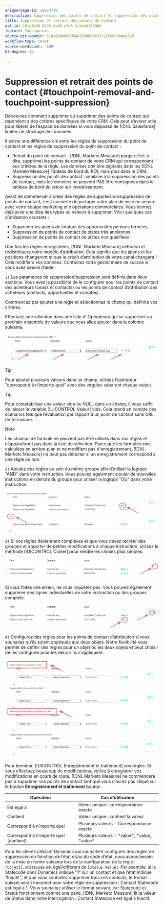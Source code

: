 ```yaml
---
unique-page-id: 18874710
description: Suppression des points de contact et suppression des points de contact - [!DNL Marketo Measure]
title: Suppression et retrait des points de contact
exl-id: 201af648-6525-4a80-a7e5-3cbeeb1670b6
feature: Touchpoints
source-git-commit: 518a984b0d8d640290bd9b637221fcdc0948e5b9
workflow-type: tm+mt
source-wordcount: '649'
ht-degree: 1%

---
```


# Suppression et retrait des points de contact {#touchpoint-removal-and-touchpoint-suppression}

Découvrez comment supprimer ou supprimer des points de contact qui répondent à des critères spécifiques de votre CRM. Cela peut s’avérer utile pour libérer de l’espace de données si vous disposez de [!DNL Salesforce] limites de stockage des données.

Il existe une différence clé entre les règles de suppression du point de contact et les règles de suppression du point de contact :

* Retrait du point de contact - [!DNL Marketo Measure] purge (c’est-à-dire, supprime) les points de contact de votre CRM qui correspondent aux critères de la règle. Les données _can_ être signalés dans les [!DNL Marketo Measure] Tableau de bord du ROI, mais plus dans le CRM.
* Suppression des points de contact : similaire à la suppression des points de contact, mais les données ne peuvent PAS être consignées dans le tableau de bord du retour sur investissement.

Avant de commencer à créer des règles de suppression/suppression de points de contact, il est conseillé de partager votre plan de mise en oeuvre avec votre équipe marketing et d’opérations commerciales. Vous devriez déjà avoir une idée des types ou valeurs à supprimer. Voici quelques cas d’utilisation courants :

* Supprimer les points de contact des opportunités perdues fermées
* Suppression de points de contact de pistes très anciennes
* Suppression de points de contact de pistes non qualifiées

Une fois les règles enregistrées, [!DNL Marketo Measure] nettoiera et redistribuera votre modèle d’attribution. Cela signifie que les jalons et les positions changeront et que le crédit d’attribution de votre canal changera ! Cela modifiera vos données. Contactez votre gestionnaire de succès si vous avez besoin d’aide.

`1)` Les paramètres de suppression/suppression sont définis dans deux sections. Vous avez la possibilité de le configurer pour les points de contact des acheteurs (Leads et contacts) ou les points de contact d’attribution des acheteurs (contacts, opportunités et comptes).

Commencez par ajouter une règle et sélectionnez le champ qui définira vos critères.

Effectuez une sélection dans une liste d’ Opérateurs qui se rapportent au prochain ensemble de valeurs que vous allez ajouter dans la colonne suivante.

![](assets/1-1.png)

>[!TIP]
>
>Pour ajouter plusieurs valeurs dans un champ, utilisez l’opérateur &quot;correspond à n’importe quel&quot; avec des virgules séparant chaque valeur.

>[!TIP]
>
>Pour comptabiliser une valeur vide ou NULL dans un champ, il vous suffit de laisser la variable [!UICONTROL Valeur] vide. Cela prend en compte des scénarios tels que l’évaluation par rapport à un point de contact sans URL de formulaire.

>[!NOTE]
>
>Les champs de formule ne peuvent pas être utilisés dans vos règles et n’apparaîtront pas dans la liste de sélection. Parce que les formules sont calculées en arrière-plan et ne modifient pas d&#39;enregistrement, [!DNL Marketo Measure] ne peut pas détecter si un enregistrement correspond à une règle ou non.

`2)` Ajoutez des règles au sein du même groupe afin d’utiliser la logique &quot;AND&quot; dans votre instruction.
Vous pouvez également ajouter de nouvelles instructions en dehors du groupe pour utiliser la logique &quot;OU&quot; dans votre instruction.

![](assets/2.png)

`3)` Si vos règles deviennent complexes et que vous devez recréer des groupes et apporter de petites modifications à chaque instruction, utilisez la méthode [!UICONTROL Cloner] pour rendre les choses plus simples.

![](assets/3.png)

Si vous faites une erreur, ne vous inquiétez pas. Vous pouvez également supprimer des lignes individuelles de votre instruction ou des groupes complets.

![](assets/4.png)

`4)` Configurez des règles pour les points de contact d’attribution si vous souhaitez qu’ils soient appliqués aux deux objets. Notre flexibilité vous permet de définir des règles pour un objet ou les deux objets et peut choisir de les configurer pour les deux s’ils s’appliquent.

![](assets/5.png)

Pour terminer, [!UICONTROL Enregistrement et traitement] vos règles. Si vous effectuez beaucoup de modifications, veillez à enregistrer vos modifications en cours de route. [!DNL Marketo Measure] ne commencera pas à supprimer vos points de contact tant que vous n’aurez pas cliqué sur le bouton **Enregistrement et traitement** bouton .

| **Opérateur** | **Cas d’utilisation** |
|---|---|
| Est égal à | Valeur unique : correspondance exacte |
| Contient | Valeur unique : contient la valeur |
| Correspond à n’importe quel | Plusieurs valeurs - Correspondance exacte |
| Correspond à n’importe quel (contient) | Plusieurs valeurs - &#42;value&#42;, &#42;value, &#42;value&#42; |

Pour les clients utilisant Dynamics qui souhaitent configurer des règles de suppression en fonction de l’état et/ou du code d’état, nous avons besoin de la mise en forme suivante lors de la configuration de la règle : `[Object].Statecode` est égal/différent de `[Status Value]`. Par exemple, si le Statecode dans Dynamics indique &quot;1&quot; sur un contact et que l’état indique &quot;Inactif&quot;, et que vous souhaitez supprimer tous ces contacts, le format suivant serait incorrect pour votre règle de suppression : Contact.Statecode est égal à 1. Vous souhaitez utiliser le format suivant, car Statecode et Status fonctionnent comme une paire, [!DNL Marketo Measure] lit la valeur de Status dans notre interrogation : Contact.Statecode est égal à Inactif.
